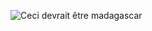 ![Ceci devrait être madagascar](https://www.bing.com/images/search?view=detailV2&ccid=FY8u44LX&id=CBC1A34D5CFBD6E6E02ADF16E1CB5F9EFAEA3F52&thid=OIP.FY8u44LXHv8zH71sWNrRGgHaE8&mediaurl=https%3a%2f%2fwww.projetvoyage.com%2fwp-content%2fuploads%2f2017%2f05%2fMadagascar-1.jpg&cdnurl=https%3a%2f%2fth.bing.com%2fth%2fid%2fR.158f2ee382d71eff331fbd6c58dad11a%3frik%3dUj%252fq%252bp5fy%252bEW3w%26pid%3dImgRaw%26r%3d0&exph=1280&expw=1920&q=madagascar&simid=608042433399243173&FORM=IRPRST&ck=F1358F49114D1DBFD1FDF9D5E6061933&selectedIndex=2)